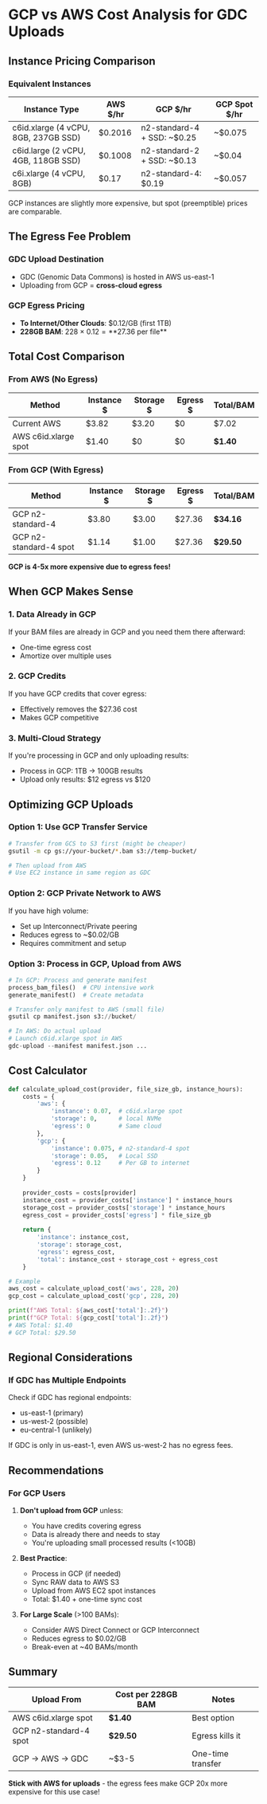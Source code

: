 # GCP vs AWS Cost Analysis for GDC Uploads

## Instance Pricing Comparison

### Equivalent Instances

| Instance Type | AWS $/hr | GCP $/hr | GCP Spot $/hr |
|--------------|----------|----------|---------------|
| c6id.xlarge (4 vCPU, 8GB, 237GB SSD) | $0.2016 | n2-standard-4 + SSD: ~$0.25 | ~$0.075 |
| c6id.large (2 vCPU, 4GB, 118GB SSD) | $0.1008 | n2-standard-2 + SSD: ~$0.13 | ~$0.04 |
| c6i.xlarge (4 vCPU, 8GB) | $0.17 | n2-standard-4: $0.19 | ~$0.057 |

GCP instances are slightly more expensive, but spot (preemptible) prices are comparable.

## The Egress Fee Problem

### GDC Upload Destination
- GDC (Genomic Data Commons) is hosted in AWS us-east-1
- Uploading from GCP = **cross-cloud egress**

### GCP Egress Pricing
- **To Internet/Other Clouds**: $0.12/GB (first 1TB)
- **228GB BAM**: 228 × $0.12 = **$27.36 per file**

## Total Cost Comparison

### From AWS (No Egress)
| Method | Instance $ | Storage $ | Egress $ | Total/BAM |
|--------|------------|-----------|----------|-----------|
| Current AWS | $3.82 | $3.20 | $0 | $7.02 |
| AWS c6id.xlarge spot | $1.40 | $0 | $0 | **$1.40** |

### From GCP (With Egress)
| Method | Instance $ | Storage $ | Egress $ | Total/BAM |
|--------|------------|-----------|----------|-----------|
| GCP n2-standard-4 | $3.80 | $3.00 | $27.36 | **$34.16** |
| GCP n2-standard-4 spot | $1.14 | $1.00 | $27.36 | **$29.50** |

**GCP is 4-5x more expensive due to egress fees!**

## When GCP Makes Sense

### 1. Data Already in GCP
If your BAM files are already in GCP and you need them there afterward:
- One-time egress cost
- Amortize over multiple uses

### 2. GCP Credits
If you have GCP credits that cover egress:
- Effectively removes the $27.36 cost
- Makes GCP competitive

### 3. Multi-Cloud Strategy
If you're processing in GCP and only uploading results:
- Process in GCP: 1TB → 100GB results
- Upload only results: $12 egress vs $120

## Optimizing GCP Uploads

### Option 1: Use GCP Transfer Service
```bash
# Transfer from GCS to S3 first (might be cheaper)
gsutil -m cp gs://your-bucket/*.bam s3://temp-bucket/

# Then upload from AWS
# Use EC2 instance in same region as GDC
```

### Option 2: GCP Private Network to AWS
If you have high volume:
- Set up Interconnect/Private peering
- Reduces egress to ~$0.02/GB
- Requires commitment and setup

### Option 3: Process in GCP, Upload from AWS
```python
# In GCP: Process and generate manifest
process_bam_files()  # CPU intensive work
generate_manifest()  # Create metadata

# Transfer only manifest to AWS (small file)
gsutil cp manifest.json s3://bucket/

# In AWS: Do actual upload
# Launch c6id.xlarge spot in AWS
gdc-upload --manifest manifest.json ...
```

## Cost Calculator

```python
def calculate_upload_cost(provider, file_size_gb, instance_hours):
    costs = {
        'aws': {
            'instance': 0.07,  # c6id.xlarge spot
            'storage': 0,      # local NVMe
            'egress': 0        # Same cloud
        },
        'gcp': {
            'instance': 0.075, # n2-standard-4 spot  
            'storage': 0.05,   # Local SSD
            'egress': 0.12     # Per GB to internet
        }
    }
    
    provider_costs = costs[provider]
    instance_cost = provider_costs['instance'] * instance_hours
    storage_cost = provider_costs['storage'] * instance_hours
    egress_cost = provider_costs['egress'] * file_size_gb
    
    return {
        'instance': instance_cost,
        'storage': storage_cost,
        'egress': egress_cost,
        'total': instance_cost + storage_cost + egress_cost
    }

# Example
aws_cost = calculate_upload_cost('aws', 228, 20)
gcp_cost = calculate_upload_cost('gcp', 228, 20)

print(f"AWS Total: ${aws_cost['total']:.2f}")
print(f"GCP Total: ${gcp_cost['total']:.2f}")
# AWS Total: $1.40
# GCP Total: $29.50
```

## Regional Considerations

### If GDC has Multiple Endpoints
Check if GDC has regional endpoints:
- us-east-1 (primary)
- us-west-2 (possible)
- eu-central-1 (unlikely)

If GDC is only in us-east-1, even AWS us-west-2 has no egress fees.

## Recommendations

### For GCP Users

1. **Don't upload from GCP** unless:
   - You have credits covering egress
   - Data is already there and needs to stay
   - You're uploading small processed results (<10GB)

2. **Best Practice**:
   - Process in GCP (if needed)
   - Sync RAW data to AWS S3
   - Upload from AWS EC2 spot instances
   - Total: $1.40 + one-time sync cost

3. **For Large Scale** (>100 BAMs):
   - Consider AWS Direct Connect or GCP Interconnect
   - Reduces egress to $0.02/GB
   - Break-even at ~40 BAMs/month

## Summary

| Upload From | Cost per 228GB BAM | Notes |
|-------------|-------------------|-------|
| AWS c6id.xlarge spot | **$1.40** | Best option |
| GCP n2-standard-4 spot | **$29.50** | Egress kills it |
| GCP → AWS → GDC | ~$3-5 | One-time transfer |

**Stick with AWS for uploads** - the egress fees make GCP 20x more expensive for this use case!